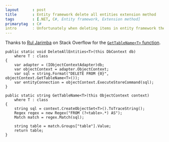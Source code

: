 ```yaml
---
layout      : post
title       : Entity framework delete all entities extension method
tags        : [.NET, C#, Entity framework, Extension method]
primarytag  : C#
intro       : Unfortunately when deleting items in entity framework the SQL commands are issued as single <code>DELETE</code> statements for each entity. This really becomes a bottleneck when there are a several thousand items. This handy set of extension methods allows convenient and efficient deletion of all entities for a particular type <code>T</code>. The <code>GetTableName&lt;T&gt;</code> used function even takes into account table mappings set up with the <code>ModelBuilder</code>.
---
```


Thanks to [Rul Jarimba][1] on Stack Overflow for the [`GetTableName<T>` function][2]. 

<!--prettify lang=csharp-->
    public static void DeleteAllEntities<T>(this DbContext db)
        where T : class
    {
        var adapter = (IObjectContextAdapter)db;
        var objectContext = adapter.ObjectContext;
        var sql = string.Format("DELETE FROM {0}", objectContext.GetTableName<T>());
        var entityConnection = objectContext.ExecuteStoreCommand(sql);
    }

    public static string GetTableName<T>(this ObjectContext context)
        where T : class
    {
        string sql = context.CreateObjectSet<T>().ToTraceString();
        Regex regex = new Regex("FROM (?<table>.*) AS");
        Match match = regex.Match(sql);

        string table = match.Groups["table"].Value;
        return table;
    }



[1]: http://stackoverflow.com/users/558486/rui-jarimba
[2]: http://stackoverflow.com/a/9760774/1156119